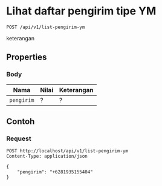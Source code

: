 # Lihat daftar pengirim tipe YM
```http
POST /api/v1/list-pengirim-ym
```
keterangan
## Properties
### Body
Nama  | Nilai | Keterangan
--- | --- | ---
<code>pengirim</code> | ? | ?

## Contoh

### Request
```http
POST http://localhost/api/v1/list-pengirim-ym
Content-Type: application/json

{
    "pengirim": "+6281935155404"
}
```
